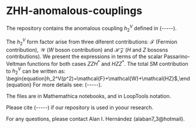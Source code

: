 # ZHH-anomalous-couplings
The repository contains the anomalous coupling $h_2^V$ defined in (-----). 

The $h_2^V$ form factor arise from three diferent contributions: $\mathcal{F}$ (Fermion contribution), $\mathcal{W}$ ($W$ boson contribution) and $\mathcal{HZ}$ ($H$ and $Z$ bososns contributions). We present the expressions in terms of the scalar Passarino-Veltman functions for both cases $ZZH^\ast$ and $HZZ^\ast$. The total SM contribution to $h_2^V$ can be written as:
\begin{equation}h_2^V(p^2)=\mathcal{F}+\mathcal{W}+\mathcal{HZ}$,\end{equation}
For more details see: (-----).

The files are in Mathemathica notebooks, and in LoopTools notation.

Please cite (-----) if our repository  is used in yoour research.

For any questions, please contact Alan I. Hernández (alaban7_3@hotmail).
